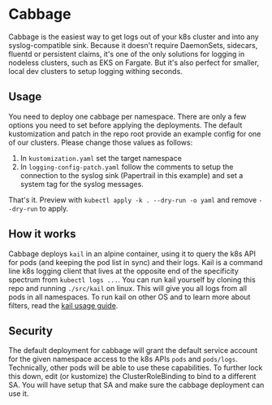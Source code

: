 # Cabbage

Cabbage is the easiest way to get logs out of your k8s cluster and into any syslog-compatible sink. Because it doesn't require DaemonSets, sidecars, fluentd or persistent claims, it's one of the only solutions for logging in nodeless clusters, such as EKS on Fargate. But it's also perfect for smaller, local dev clusters to setup logging withing seconds.

## Usage

You need to deploy one cabbage per namespace. There are only a few options you need to set before applying the deployments. The default kustomization and patch in the repo root provide an example config for one of our clusters. Please change those values as follows:

1. In `kustomization.yaml` set the target namespace
2. In `logging-config-patch.yaml` follow the comments to setup the connection to the syslog sink (Papertrail in this example) and set a system tag for the syslog messages.

That's it. Preview with `kubectl apply -k . --dry-run -o yaml` and remove `--dry-run` to apply.

## How it works

Cabbage deploys `kail` in an alpine container, using it to query the k8s API for pods (and keeping the pod list in sync) and their logs. Kail is a command line k8s logging client that lives at the opposite end of the specificity spectrum from `kubectl logs ...`. You can run kail yourself by cloning this repo and running `./src/kail` on linux. This will give you all logs from all pods in all namespaces. To run kail on other OS and to learn more about filters, read the [kail usage guide](https://github.com/boz/kail/tree/eb6734178238dc794641e82779855fabc2071e23#usage).

## Security

The default deployment for cabbage will grant the default service account for the given namespace access to the k8s APIs `pods` and `pods/logs`. Technically, other pods will be able to use these capabilities. To further lock this down, edit (or kustomize) the ClusterRoleBinding to bind to a different SA. You will have setup that SA and make sure the cabbage deployment can use it.
